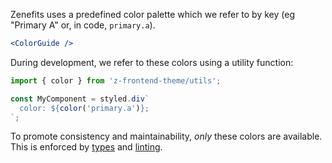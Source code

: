 Zenefits uses a predefined color palette which we refer to by key (eg "Primary A" or, in code, `primary.a`).

```jsx
<ColorGuide />
```

During development, we refer to these colors using a utility function:

```js static
import { color } from 'z-frontend-theme/utils';

const MyComponent = styled.div`
  color: ${color('primary.a')};
`;
```

To promote consistency and maintainability, _only_ these colors are available. This is enforced by [types](z-frontend/components/theme/src/colors.ts) and [linting](z-frontend/blob/master/.stylelintrc.js).
